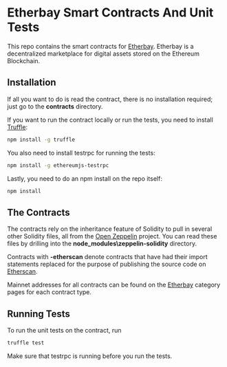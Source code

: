 # Etherbay Smart Contracts And Unit Tests
This repo contains the smart contracts for [Etherbay](https://www.etherbay.com). Etherbay is a decentralized marketplace for digital assets stored on the Ethereum Blockchain.


## Installation
If all you want to do is read the contract, there is no installation required; just go to the **contracts** directory. 

If you want to run the contract locally or run the tests, you need to install  [Truffle](http://truffleframework.com/):

```bash
npm install -g truffle
```
You also need to install testrpc for running the tests:
```bash
npm install -g ethereumjs-testrpc
```
Lastly, you need to do an npm install on the repo itself:

```bash
npm install
```
## The Contracts
The contracts  rely on the inheritance feature of Solidity to pull in several other Solidity files, all from the [Open Zeppelin](https://github.com/OpenZeppelin/zeppelin-solidity) project. You can read these files by drilling into the **node_modules\zeppelin-solidity** directory. 

Contracts with **-etherscan** denote contracts that have had their import statements replaced for the purpose of publishing the source code on [Etherscan](https://etherscan.io).

Mainnet addresses for all contracts can be found on the [Etherbay](https://www.etherbay.com) category pages for each contract type.

## Running Tests

To run the unit tests on the contract, run
```bash
truffle test
```
Make sure that testrpc is running before you run the tests.